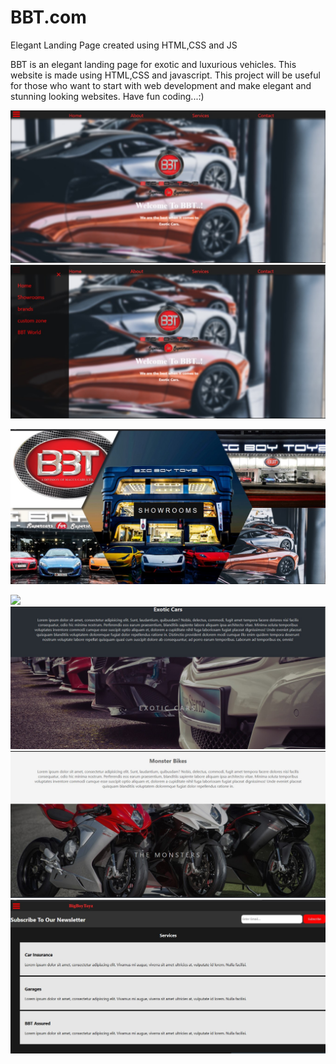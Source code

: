 # BBT.com
Elegant Landing Page created using HTML,CSS and JS

BBT is an elegant landing page for exotic and luxurious vehicles.
This website is made using HTML,CSS and javascript.
This project will be useful for those who want to start with web development and make elegant and stunning looking websites.
Have fun coding...:) 

![](Screenshots/bbt1.jpg)
![](Screenshots/bbt6.jpg)

![](Screenshots/bbt5.jpg)

![](Screenshots/bb2.jpg)
![](Screenshots/bbt7.jpg)
![](Screenshots/bbt9.jpg)
![](Screenshots/bbt3.jpg)













